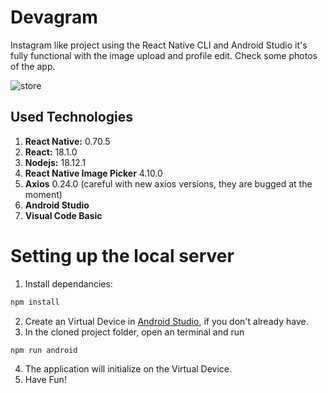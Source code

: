 # Devagram

Instagram like project using the React Native CLI and Android Studio
it's fully functional with the image upload and profile edit. Check some photos of the app.

![store](https://user-images.githubusercontent.com/107776531/201245458-27ac9fd8-52b4-4f3d-a21e-25a89b722046.png)

## Used Technologies

1. **React Native:** 0.70.5
1. **React:** 18.1.0
1. **Nodejs:** 18.12.1
1. **React Native Image Picker** 4.10.0
1. **Axios** 0.24.0 (careful with new axios versions, they are bugged at the moment)
1. **Android Studio**
1. **Visual Code Basic**


# Setting up the local server



1. Install dependancies:

```bash
npm install
```

2. Create an Virtual Device in [Android Studio](https://reactnative.dev/docs/environment-setup), if you don't already have.
3. In the cloned project folder, open an terminal and run

```bash
npm run android
```
4. The application will initialize on the Virtual Device.
5. Have Fun!
